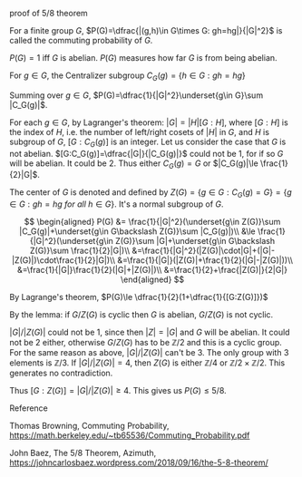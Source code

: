 proof of 5/8 theorem

For a finite group $G$, $P(G)=\dfrac{|(g,h)\in G\times G: gh=hg|}{|G|^2}$ is called the commuting probability of $G$.

$P(G)=1$ iff $G$ is abelian. $P(G)$ measures how far $G$ is from being abelian.

For $g\in G$, the Centralizer subgroup $C_G(g)=\{h\in G:gh=hg\}$

Summing over $g \in G$, $P(G)=\dfrac{1}{|G|^2}\underset{g\in G}\sum |C_G(g)|$.

For each $g\in G$, by Lagranger's theorem: $|G|=|H|[G:H]$, where $[G:H]$ is the index of $H$, i.e. the number of left/right cosets of $|H|$ in $G$, and $H$ is subgroup of $G$, $[G:C_G(g)]$ is an integer. Let us consider the case that $G$ is not abelian. $[G:C_G(g)]=\dfrac{|G|}{|C_G(g)|}$ could not be $1$, for if so $G$ will be abelian. It could be $2$. Thus either $C_G(g) = G$ or $|C_G(g)|\le \frac{1}{2}|G|$.

The center of $G$ is denoted and defined by $Z(G) = \{g\in G:C_G(g)=G\}=\{g\in G:gh=hg \ for \ all \ h \in G\}$. It's a normal subgroup of $G$.

$$
\begin{aligned}
    P(G) &= \frac{1}{|G|^2}(\underset{g\in Z(G)}\sum |C_G(g)|+\underset{g\in G\backslash Z(G)}\sum |C_G(g)|)\\
    &\le \frac{1}{|G|^2}(\underset{g\in Z(G)}\sum |G|+\underset{g\in G\backslash Z(G)}\sum \frac{1}{2}|G|)\\
    &=\frac{1}{|G|^2}(|Z(G)|\cdot|G|+(|G|-|Z(G)|)\cdot\frac{1}{2}|G|)\\
    &=\frac{1}{|G|}(|Z(G)|+\frac{1}{2}(|G|-|Z(G)|))\\
    &=\frac{1}{|G|}\frac{1}{2}(|G|+|Z(G)|)\\
    &=\frac{1}{2}+\frac{|Z(G)|}{2|G|}
\end{aligned}
$$

By Lagrange's theorem, $P(G)\le \dfrac{1}{2}(1+\dfrac{1}{[G:Z(G)]})$

By the lemma: if $G/Z(G)$ is cyclic then $G$ is abelian, $G/Z(G)$ is not cyclic.

$|G|/|Z(G)|$ could not be 1, since then $|Z|=|G|$ and $G$ will be abelian. It could not be 2 either, otherwise $G/Z(G)$ has to be $\mathbb{Z}/2$ and this is a cyclic group. For the same reason as above, $|G|/|Z(G)|$ can't be 3. The only group with 3 elements is $\mathbb{Z}/3$. If $|G|/|Z(G)|=4$, then $Z(G)$ is either $\mathbb{Z}/4$ or $\mathbb{Z}/2\times \mathbb{Z}/2$. This generates no contradiction.

Thus $[G:Z(G)]=|G|/|Z(G)|\ge4$. This gives us $P(G)\le 5/8$.

Reference

Thomas Browning, Commuting Probability, https://math.berkeley.edu/~tb65536/Commuting_Probability.pdf

John Baez, The 5/8 Theorem, Azimuth, https://johncarlosbaez.wordpress.com/2018/09/16/the-5-8-theorem/